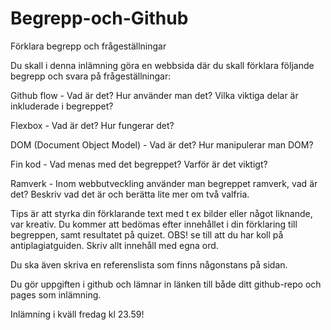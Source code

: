 # Begrepp-och-Github
Förklara begrepp och frågeställningar

Du skall i denna inlämning göra en webbsida där du skall förklara följande begrepp och svara på frågeställningar:


Github flow - Vad är det? Hur använder man det? Vilka viktiga delar är inkluderade i begreppet?

Flexbox - Vad är det? Hur fungerar det?

DOM (Document Object Model) - Vad är det? Hur manipulerar man DOM?

Fin kod - Vad menas med det begreppet? Varför är det viktigt?

Ramverk - Inom webbutveckling använder man begreppet ramverk, vad är det? Beskriv vad det är och berätta lite mer om två valfria.

 

Tips är att styrka din förklarande text med t ex bilder eller något liknande, var kreativ.
Du kommer att bedömas efter innehållet i din förklaring till begreppen, samt resultatet på quizet.
OBS! se till att du har koll på antiplagiatguiden. Skriv allt innehåll med egna ord.

Du ska även skriva en referenslista som finns någonstans på sidan.

Du gör uppgiften i github och lämnar in länken till både ditt github-repo och pages som inlämning.

Inlämning i kväll fredag kl 23.59!
